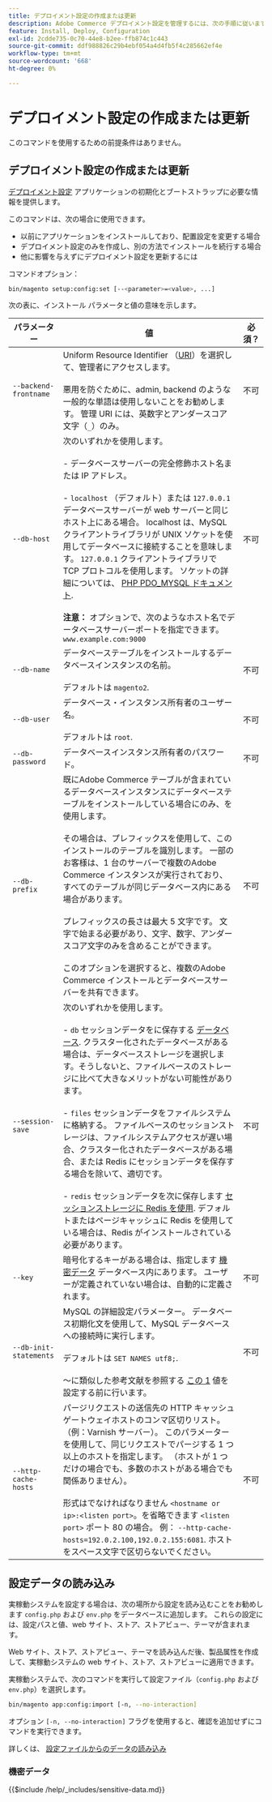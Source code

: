 ```yaml
---
title: デプロイメント設定の作成または更新
description: Adobe Commerce デプロイメント設定を管理するには、次の手順に従います。
feature: Install, Deploy, Configuration
exl-id: 2cdde735-0c70-44e8-b2ee-ffb874c1c443
source-git-commit: ddf988826c29b4ebf054a4d4fb5f4c285662ef4e
workflow-type: tm+mt
source-wordcount: '668'
ht-degree: 0%

---
```


# デプロイメント設定の作成または更新

このコマンドを使用するための前提条件はありません。

## デプロイメント設定の作成または更新

[デプロイメント設定](../../configuration/reference/deployment-files.md) アプリケーションの初期化とブートストラップに必要な情報を提供します。

このコマンドは、次の場合に使用できます。

* 以前にアプリケーションをインストールしており、配置設定を変更する場合
* デプロイメント設定のみを作成し、別の方法でインストールを続行する場合
* 他に影響を与えずにデプロイメント設定を更新するには

コマンドオプション：

```bash
bin/magento setup:config:set [--<parameter>=<value>, ...]
```

次の表に、インストール パラメータと値の意味を示します。

| パラメーター | 値 | 必須？ |
|--- |--- |--- |
| `--backend-frontname` | Uniform Resource Identifier （[URI](https://www.w3.org/Protocols/rfc2616/rfc2616-sec3.html#sec3.2)）を選択して、管理者にアクセスします。<br><br>悪用を防ぐために、admin, backend のような一般的な単語は使用しないことをお勧めします。 管理 URI には、英数字とアンダースコア文字（`_`）のみ。 | 不可 |
| `--db-host` | 次のいずれかを使用します。<br><br>- データベースサーバーの完全修飾ホスト名または IP アドレス。<br><br>- `localhost` （デフォルト）または `127.0.0.1` データベースサーバーが web サーバーと同じホスト上にある場合。 localhost は、MySQL クライアントライブラリが UNIX ソケットを使用してデータベースに接続することを意味します。 `127.0.0.1` クライアントライブラリで TCP プロトコルを使用します。 ソケットの詳細については、 [PHP PDO_MYSQL ドキュメント](https://www.php.net/manual/en/ref.pdo-mysql.php).<br><br>**注意：** オプションで、次のようなホスト名でデータベースサーバーポートを指定できます。 `www.example.com:9000` | 不可 |
| `--db-name` | データベーステーブルをインストールするデータベースインスタンスの名前。<br><br>デフォルトは `magento2`. | 不可 |
| `--db-user` | データベース・インスタンス所有者のユーザー名。<br><br>デフォルトは `root`. | 不可 |
| `--db-password` | データベースインスタンス所有者のパスワード。 | 不可 |
| `--db-prefix` | 既にAdobe Commerce テーブルが含まれているデータベースインスタンスにデータベーステーブルをインストールしている場合にのみ、を使用します。<br><br>その場合は、プレフィックスを使用して、このインストールのテーブルを識別します。 一部のお客様は、1 台のサーバーで複数のAdobe Commerce インスタンスが実行されており、すべてのテーブルが同じデータベース内にある場合があります。<br><br>プレフィックスの長さは最大 5 文字です。 文字で始まる必要があり、文字、数字、アンダースコア文字のみを含めることができます。<br><br>このオプションを選択すると、複数のAdobe Commerce インストールとデータベースサーバーを共有できます。 | 不可 |
| `--session-save` | 次のいずれかを使用します。<br><br>- `db` セッションデータをに保存する [データベース](https://developer.adobe.com/commerce/php/development/cache/partial/database-caching/). クラスター化されたデータベースがある場合は、データベースストレージを選択します。そうしないと、ファイルベースのストレージに比べて大きなメリットがない可能性があります。<br><br>- `files` セッションデータをファイルシステムに格納する。 ファイルベースのセッションストレージは、ファイルシステムアクセスが遅い場合、クラスター化されたデータベースがある場合、または Redis にセッションデータを保存する場合を除いて、適切です。<br><br>- `redis` セッションデータを次に保存します [セッションストレージに Redis を使用](../../configuration/cache/config-redis.md). デフォルトまたはページキャッシュに Redis を使用している場合は、Redis がインストールされている必要があります。 | 不可 |
| `--key` | 暗号化するキーがある場合は、指定します [機密データ](#sensitive-data) データベース内にあります。 ユーザーが定義されていない場合は、自動的に定義されます。 | 不可 |
| `--db-init-statements` | MySQL の詳細設定パラメーター。 データベース初期化文を使用して、MySQL データベースへの接続時に実行します。<br><br>デフォルトは `SET NAMES utf8;`.<br><br>～に類似した参考文献を参照する [この 1](https://dev.mysql.com/doc/refman/5.6/en/server-options.html) 値を設定する前に行います。 | 不可 |
| `--http-cache-hosts` | パージリクエストの送信先の HTTP キャッシュゲートウェイホストのコンマ区切りリスト。 （例：Varnish サーバー）。 このパラメーターを使用して、同じリクエストでパージする 1 つ以上のホストを指定します。 （ホストが 1 つだけの場合でも、多数のホストがある場合でも関係ありません）。<br><br>形式はでなければなりません `<hostname or ip>:<listen port>`。を省略できます `<listen port>` ポート 80 の場合。 例： `--http-cache-hosts=192.0.2.100,192.0.2.155:6081`. ホストをスペース文字で区切らないでください。 | 不可 |

## 設定データの読み込み

実稼動システムを設定する場合は、次の場所から設定を読み込むことをお勧めします `config.php` および `env.php` をデータベースに追加します。
これらの設定には、設定パスと値、web サイト、ストア、ストアビュー、テーマが含まれます。

Web サイト、ストア、ストアビュー、テーマを読み込んだ後、製品属性を作成して、実稼動システムの web サイト、ストア、ストアビューに適用できます。

実稼動システムで、次のコマンドを実行して設定ファイル（`config.php` および `env.php`）を選択します。

```bash
bin/magento app:config:import [-n, --no-interaction]
```

オプション `[-n, --no-interaction]` フラグを使用すると、確認を追加せずにコマンドを実行できます。

詳しくは、 [設定ファイルからのデータの読み込み](../../configuration/cli/import-configuration.md)

### 機密データ

{{$include /help/_includes/sensitive-data.md}}
